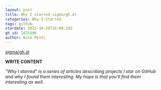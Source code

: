 ```yaml
---
layout: post
title: Why I starred sigma/gh.el
categories: Why-I-Starred
tags: github
stardate: 2015-10-29T16:00:29Z
gh_id: 1825406
author: Nick Peihl
---
```


[sigma/gh.el](https://github.com/sigma/gh.el)

**WRITE CONTENT**

*"Why I starred" is a series of articles describing projects I star on GitHub and why I found them interesting. My hope is that you'll find them interesting as well.*

